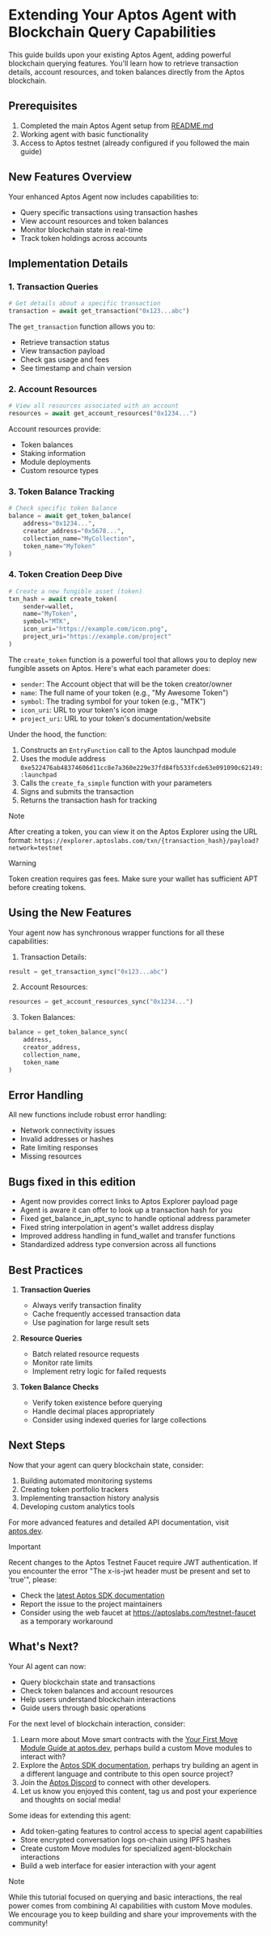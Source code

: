 # Extending Your Aptos Agent with Blockchain Query Capabilities

This guide builds upon your existing Aptos Agent, adding powerful blockchain querying features. You'll learn how to retrieve transaction details, account resources, and token balances directly from the Aptos blockchain.

## Prerequisites

1. Completed the main Aptos Agent setup from [README.md](README.md)
2. Working agent with basic functionality
3. Access to Aptos testnet (already configured if you followed the main guide)

## New Features Overview

Your enhanced Aptos Agent now includes capabilities to:
- Query specific transactions using transaction hashes
- View account resources and token balances
- Monitor blockchain state in real-time
- Track token holdings across accounts

## Implementation Details

### 1. Transaction Queries
```python
# Get details about a specific transaction
transaction = await get_transaction("0x123...abc")
```

The `get_transaction` function allows you to:
- Retrieve transaction status
- View transaction payload
- Check gas usage and fees
- See timestamp and chain version

### 2. Account Resources
```python
# View all resources associated with an account
resources = await get_account_resources("0x1234...")
```

Account resources provide:
- Token balances
- Staking information
- Module deployments
- Custom resource types

### 3. Token Balance Tracking
```python
# Check specific token balance
balance = await get_token_balance(
    address="0x1234...",
    creator_address="0x5678...",
    collection_name="MyCollection",
    token_name="MyToken"
)
```

### 4. Token Creation Deep Dive
```python
# Create a new fungible asset (token)
txn_hash = await create_token(
    sender=wallet,
    name="MyToken",
    symbol="MTK",
    icon_uri="https://example.com/icon.png",
    project_uri="https://example.com/project"
)
```

The `create_token` function is a powerful tool that allows you to deploy new fungible assets on Aptos. Here's what each parameter does:

- `sender`: The Account object that will be the token creator/owner
- `name`: The full name of your token (e.g., "My Awesome Token")
- `symbol`: The trading symbol for your token (e.g., "MTK")
- `icon_uri`: URL to your token's icon image
- `project_uri`: URL to your token's documentation/website

Under the hood, the function:
1. Constructs an `EntryFunction` call to the Aptos launchpad module
2. Uses the module address `0xe522476ab48374606d11cc8e7a360e229e37fd84fb533fcde63e091090c62149::launchpad`
3. Calls the `create_fa_simple` function with your parameters
4. Signs and submits the transaction
5. Returns the transaction hash for tracking

> [!NOTE]  
> After creating a token, you can view it on the Aptos Explorer using the URL format:
> `https://explorer.aptoslabs.com/txn/{transaction_hash}/payload?network=testnet`

> [!WARNING]  
> Token creation requires gas fees. Make sure your wallet has sufficient APT before creating tokens.

## Using the New Features

Your agent now has synchronous wrapper functions for all these capabilities:

1. Transaction Details:
```python
result = get_transaction_sync("0x123...abc")
```

2. Account Resources:
```python
resources = get_account_resources_sync("0x1234...")
```

3. Token Balances:
```python
balance = get_token_balance_sync(
    address,
    creator_address,
    collection_name,
    token_name
)
```

## Error Handling

All new functions include robust error handling:
- Network connectivity issues
- Invalid addresses or hashes
- Rate limiting responses
- Missing resources

## Bugs fixed in this edition
- Agent now provides correct links to Aptos Explorer payload page
- Agent is aware it can offer to look up a transaction hash for you
- Fixed get_balance_in_apt_sync to handle optional address parameter
- Fixed string interpolation in agent's wallet address display
- Improved address handling in fund_wallet and transfer functions
- Standardized address type conversion across all functions

## Best Practices

1. **Transaction Queries**
   - Always verify transaction finality
   - Cache frequently accessed transaction data
   - Use pagination for large result sets

2. **Resource Queries**
   - Batch related resource requests
   - Monitor rate limits
   - Implement retry logic for failed requests

3. **Token Balance Checks**
   - Verify token existence before querying
   - Handle decimal places appropriately
   - Consider using indexed queries for large collections

## Next Steps

Now that your agent can query blockchain state, consider:
1. Building automated monitoring systems
2. Creating token portfolio trackers
3. Implementing transaction history analysis
4. Developing custom analytics tools

For more advanced features and detailed API documentation, visit [aptos.dev](https://aptos.dev).

> [!IMPORTANT]  
> Recent changes to the Aptos Testnet Faucet require JWT authentication. If you encounter the error "The x-is-jwt header must be present and set to 'true'", please:
> - Check the [latest Aptos SDK documentation](https://aptos.dev)
> - Report the issue to the project maintainers
> - Consider using the web faucet at https://aptoslabs.com/testnet-faucet as a temporary workaround

## What's Next?

Your AI agent can now:
- Query blockchain state and transactions
- Check token balances and account resources
- Help users understand blockchain interactions
- Guide users through basic operations

For the next level of blockchain interaction, consider:
1. Learn more about Move smart contracts with the [Your First Move Module Guide at aptos.dev](https://aptos.dev/en/build/guides/first-move-module), perhaps build a custom Move modules to interact with?
2. Explore the [Aptos SDK documentation](https://aptos.dev/en/build/sdks), perhaps try building an agent in a different language and contribute to this open source project?
3. Join the [Aptos Discord](https://discord.gg/aptoslabs) to connect with other developers.
4. Let us know you enjoyed this content, tag us and post your experience and thoughts on social media!

Some ideas for extending this agent:
- Add token-gating features to control access to special agent capabilities
- Store encrypted conversation logs on-chain using IPFS hashes
- Create custom Move modules for specialized agent-blockchain interactions
- Build a web interface for easier interaction with your agent

> [!NOTE]
> While this tutorial focused on querying and basic interactions, the real power comes from combining AI capabilities with custom Move modules. We encourage you to keep building and share your improvements with the community!